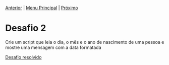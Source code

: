 [Anterior](Desafio001.md) | [Menu Principal](/README.md/) | [Próximo](Desafio003.md)  

# Desafio 2  

Crie um script que leia o dia, o mês e o ano de nascimento de uma pessoa e mostre uma mensagem com a data formatada  

[Desafio resolvido](/Desafios/desafio002.py/)